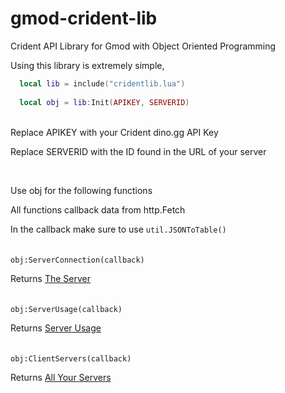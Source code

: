 # gmod-crident-lib
Crident API Library for Gmod with Object Oriented Programming

Using this library is extremely simple,

```lua
  local lib = include("cridentlib.lua")
  
  local obj = lib:Init(APIKEY, SERVERID)
```
<br>
Replace APIKEY with your Crident dino.gg API Key

Replace SERVERID with the ID found in the URL of your server

<br>

Use obj for the following functions

All functions callback data from http.Fetch

In the callback make sure to use ``util.JSONToTable()``
<br><br><br>
``obj:ServerConnection(callback)`` 

Returns [The Server](https://docs.dino.gg/#get-a-specific-server)
<br>
<br>
<br>
``obj:ServerUsage(callback)``

Returns [Server Usage](https://docs.dino.gg/#get-server-resource-usage)
<br>
<br>
<br>
``obj:ClientServers(callback)``

Returns [All Your Servers](https://docs.dino.gg/#get-all-servers)
